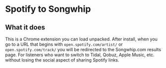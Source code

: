 # Spotify to Songwhip

## What it does

This is a Chrome extension you can load unpacked. After install, when you go to a URL that begins with `open.spotify.com/artist/` or `open.spotify.com/track/` you will be redirected to the Songwhip.com results page. For listeners who want to switch to Tidal, Qobuz, Apple Music, etc. without losing the social aspect of sharing Spotify links.
